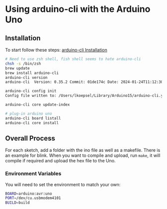 # Using arduino-cli with the Arduino Uno

## Installation
To start follow these steps:
[arduino-cli Installation](https://arduino.github.io/arduino-cli/0.35/installation/)
```bash
# Need to use zsh shell, fish shell seems to hate arduino-cli
chsh -s /bin/zsh
brew update
brew install arduino-cli
arduino-cli version
arduino-cli  Version: 0.35.2 Commit: 01de174c Date: 2024-01-24T11:12:30Z

arduino-cli config init
Config file written to: /Users/lkoepsel/Library/Arduino15/arduino-cli.yaml

arduino-cli core update-index

# plug-in arduino uno
arduino-cli board listall
arduino-cli core install 

```

## Overall Process
For each sketch, add a folder with the ino file as well as a makefile. There is an example for blink. When you want to compile and upload, run `make`, it will compile if required and upload the hex file to the Uno.

### Environment Variables
You will need to set the environment to match your own:

```bash
BOARD=arduino:avr:uno
PORT=/dev/cu.usbmodem4101
BUILD=build
```